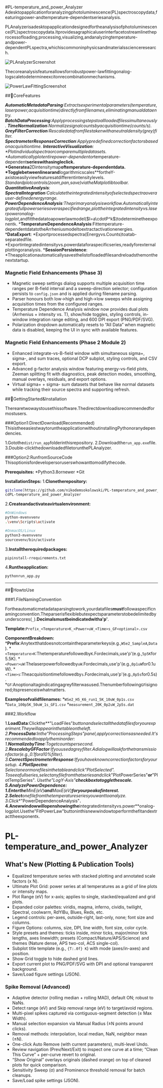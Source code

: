 #PL-temperature_and_power_Analyzer
Adesktopapplicationforanalyzingphotoluminescence(PL)spectroscopydata,featuringpower-andtemperature-dependentseriesanalysis.

PLAnalyzerisadesktopapplicationdesignedfortheanalysisofphotoluminescence(PL)spectroscopydata.Itprovidesagraphicaluserinterfacetostreamlinetheprocessofloading,processing,visualizing,andanalyzingtemperature-andpower-dependentPLspectra,whichiscommoninphysicsandmaterialsscienceresearch.

![PLAnalyzerScreenshot](https://github.com/nikodemsokolowski/PL-temperature_and_power_Analyzer/blob/main/fig1.png?raw=true)

Thecoreanalysisfeatureallowsforrobustpower-lawfittingonalog-logscaletodetermineexcitonrecombinationmechanisms.

![PowerLawFittingScreenshot](https://github.com/nikodemsokolowski/PL-temperature_and_power_Analyzer/blob/main/fig2.png?raw=true)

##🔬CoreFeatures

***AutomaticMetadataParsing**:Extractsexperimentalparameters(temperature,laserpower,acquisitiontime)directlyfromfilenames,eliminatingmanualdataentry.
***BatchDataProcessing**:Applyprocessingstepstoallloadedfilessimultaneously.
***TimeNormalization**:Normalizesignalcountsbyacquisitiontime(counts/s).
***GreyFilterCorrection**:Rescaledatafromfilestakenwithaneutraldensity(grey)filter.
***SpectrometerResponseCorrection**:Applypredefinedcorrectionfactorsbasedonacquisitiontime.
***InteractiveVisualization**:
*Plotindividualspectraorcomparemultipledatasets.
*Automaticallyplotentire**power-dependent**or**temperature-dependent**serieswithasingleclick.
*Generatea**2Dintensitymap**oftemperature-dependentdata.
*Togglebetweenlinearand**logarithmicscales**fortheY-axistoeasilyviewfeaturesatdifferentintensitylevels.
*Standardplotcontrols(zoom,pan,save)viatheMatplotlibtoolbar.
***QuantitativeAnalysis**:
***SpectralIntegration**:Calculatetheintegratedintensityofselectedspectraoverauser-definedenergyrange.
***PowerDependenceAnalysis**:Theprimaryanalysisworkflow.Automaticallyintegrateafullpowerseriesoveraspecifiedrange,plottheintegratedintensityvs.laserpowerona**log-logplot**,andfitthedatatoapowerlawmodel($I=a\cdotP^k$)todeterminetheexponent`k`.
***TemperatureDependenceAnalysis**:Fittemperature-dependentdatatotheArrheniusmodeltoextractactivationenergies.
***DataExport**:
*Exportprocessedspectra(Energyvs.Counts)toatab-separatedfile.
*Exportintegratedintensityvs.powerdataforaspecificseries,readyforexternalplottingoranalysis.
***SessionPersistence**:
*Theapplicationautomaticallysavesthelistofloadedfilesandreloadsthemonthenextstartup.



### Magnetic Field Enhancements (Phase 3)

- Magnetic sweep settings dialog supports multiple acquisition time ranges per B-field interval and a sweep-direction selector; configuration persists to `config.json` and is applied during filename parsing.
- Parser honours both low->high and high->low sweeps while assigning acquisition times from the configured ranges.
- Temperature Dependence Analysis window now provides dual plots (Arrhenius + intensity vs. T), show/hide toggles, styling controls, in-window integration range editing, and 600 DPI export (PNG/PDF/SVG).
- Polarization dropdown automatically resets to “All Data” when magnetic data is disabled, keeping the UI in sync with available features.

### Magnetic Field Enhancements (Phase 2 Module 2)

- Enhanced integrate-vs-B-field window with simultaneous sigma+, sigma-, and sum traces, optional DCP subplot, styling controls, and CSV export.
- Advanced g-factor analysis window featuring energy-vs-field plots, Zeeman splitting fit with diagnostics, peak detection modes, smoothing, manual overlays, residuals, and export options.
- Virtual sigma+ + sigma- sum datasets that behave like normal datasets while tracking their source spectra and supporting refresh.

##🚀GettingStarted&Installation

Therearetwowaystousethissoftware.Thedirectdownloadisrecommendedformostusers.

###Option1:DirectDownload(Recommended)
ThisistheeasiestwaytoruntheapplicationwithoutinstallingPythonoranydependencies.

1.Gotothe`dist/run_app`folderinthisrepository.
2.Downloadthe`run_app.exe`file.
3.Double-clickthedownloadedfiletorunthePLAnalyzer.

###Option2:RunfromSourceCode
Thisoptionisfordevelopersoruserswhowanttomodifythecode.

**Prerequisites:**
*Python3.8ornewer
*Git

**InstallationSteps:**
1.**Clonetherepository:**
```bash
gitclone[https://github.com/nikodemsokolowski/PL-temperature_and_power_Analyzer.git](https://github.com/nikodemsokolowski/PL-temperature_and_power_Analyzer.git)
cdPL-temperature_and_power_Analyzer
```

2.**Createandactivateavirtualenvironment:**
```bash
#OnWindows
python-mvenvvenv
.\venv\Scripts\activate

#OnmacOS/Linux
python3-mvenvvenv
sourcevenv/bin/activate
```

3.**Installtherequiredpackages:**
```bash
pipinstall-rrequirements.txt
```

4.**Runtheapplication:**
```bash
pythonrun_app.py
```

---

##📖HowtoUse

###1.FileNamingConvention

Fortheautomaticmetadataparsingtowork,yourdatafiles**must**followaspecificnamingconvention.Theparserisflexiblebutexpectsparameterstobedelimitedbyunderscores(`_`).**Decimalsmustbeindicatedwitha'p'**.

**Template:**`Prefix_<Temperature>K_<Power>uW_<Time>s_GF<optional>.csv`

**ComponentBreakdown:**
***Prefix**:Anytextthatdoesnotcontaintheparameterkeys(e.g.,`WSe2_SampleA`,`Data`).
*`<Temperature>K`:Thetemperaturefollowedby`K`.Fordecimals,use'p'(e.g.,`5p5K`for5.5K).
*`<Power>uW`:Thelaserpowerfollowedby`uW`.Fordecimals,use'p'(e.g.,`0p1uW`for0.1uW).
*`<Time>s`:Theacquisitiontimefollowedby`s`.Fordecimals,use'p'(e.g.,`0p5s`for0.5s).
*`GF`:Anoptionaltagindicatingagreyfilterwasused.Thenumberfollowing`GF`isignored;itspresenceiswhatmatters.

**Examplesofvalidfilenames:**
*`WSe2_H5_K6_run1_5K_10uW_0p1s.csv`
*`Data_100p5K_50uW_1s_GF1.csv`
*`measurement_20K_0p2uW_2p5s.dat`

###2.Workflow

1.**LoadData**:Clickthe**"LoadFiles"**buttonandselectallthedatafilesforyourexperiment.Theywillappearinthetableontheleft.
2.**ProcessData**:Inthe"ProcessingSteps"panel,applycorrectionsasneeded.It'srecommendedtoapplytheminorder:
1.**NormalizebyTime**:Togetcountspersecond.
2.**RescalebyGFFactor**:Ifyouusedagreyfilter.Adialogwillaskforthetransmissionfactor(e.g.,0.1fora10%filter).
3.**CorrectSpectrometerResponse**:Ifyouhaveknowncorrectionfactorsforyoursetup.
4.**PlotSpectra**:
*Selectoneormorefilesinthetableandclick**"PlotSelected"**.
*Toseeafullseries,selectanyfilefromthatseriesandclick**"PlotPowerSeries"**or**"PlotTempSeries"**.
*Usethe**"LogY-Axis"**checkboxtotogglethescale.
5.**AnalyzePowerDependence**:
1.Enterthe**MinE(eV)**and**MaxE(eV)**foryourpeakofinterest.
2.Select**one**filefromthetemperatureseriesyouwanttoanalyze.
3.Click**"PowerDependenceAnalysis"**.
4.Anewwindowwillopenshowingthe**integratedintensityvs.power**onalog-logplot.Usethe"FitPowerLaw"buttoninthisnewwindowtoperformthefitandextracttheexponent`k`.

# PL-temperature_and_power_Analyzer
## What's New (Plotting & Publication Tools)

- Equalized temperature series with stacked plotting and annotated scale factors (x N).
- Ultimate Plot Grid: power series at all temperatures as a grid of line plots or intensity maps.
- Plot Range (eV) for x-axis; applies to single, stacked/equalized and grid plots.
- Expanded color palettes: viridis, magma, inferno, cividis, twilight, Spectral, coolwarm, RdYlBu, Blues, Reds, etc.
- Legend controls: per-axes, outside-right, last-only, none; font size and columns.
- Figure Options: columns, size, DPI, line width, font size, color cycle.
- Style presets and themes: ticks inside, minor ticks, major/minor tick lengths, axes linewidth; presets (Compact/Nature/APS/Science) and themes (Nature dense, APS two-col, ACS single-col).
- Subplot title template (e.g., `{T:.0f} K`) with mode (axes/in-axes) and position.
- Show Grid toggle to hide dashed grid lines.
- Export current plot to PNG/PDF/SVG with DPI and optional transparent background.
- Save/Load figure settings (JSON).

### Spike Removal (Advanced)

- Adaptive detector (rolling median + rolling MAD), default ON; robust to NaNs.
- Detect range (eV) and Skip removal range (eV) to target/avoid regions.
- Multi-pixel spikes captured via contiguous-segment detection (≤ Max Width).
- Manual selection expansion via Manual Radius (±N points around clicks).
- Removal methods: interpolation, local median, NaN, neighbor mean (±N).
- One-click Auto Remove (with current parameters), multi-level Undo.
- Review navigation (Prev/Next/Exit) to inspect one curve at a time; “Clean This Curve” + per-curve revert to original.
- “Show Original” overlays originals (dashed orange) on top of cleaned plots for quick comparison.
- Sensitivity Sweep (σ) and Prominence threshold removal for batch cleanups.
- Save/Load spike settings (JSON).
